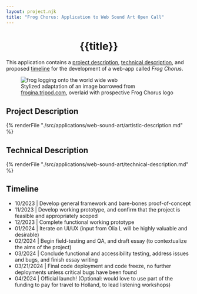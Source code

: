 ```yaml
---
layout: project.njk
title: "Frog Chorus: Application to Web Sound Art Open Call"
---
```


<h1 style="text-align: center">{{title}}</h1>

This application contains a [project description](#project-description), [technical description](#technical-description), and proposed [timeline](#timeline) for the development of a web-app called *Frog Chorus*.

<figure>
  <img src="https://reubenson-portfolio.s3.us-east-1.amazonaws.com/assets/frog-chorus-title.png" alt="frog logging onto the world wide web">
  <figcaption>Stylized adaptation of an image borrowed from <a href="https://frogina.tripod.com/">frogina.tripod.com</a>, overlaid with prospective Frog Chorus logo</figcaption>
</figure>

<h2 id="project-description">Project Description</h2>
{% renderFile "./src/applications/web-sound-art/artistic-description.md" %}

<h2 id="technical-description">Technical Description</h2>
{% renderFile "./src/applications/web-sound-art/technical-description.md" %}

<h2 id="timeline">Timeline</h2>

- 10/2023 | Develop general framework and bare-bones proof-of-concept
- 11/2023 | Develop working prototype, and confirm that the project is feasible and appropriately scoped
- 12/2023 | Complete functional working prototype
- 01/2024 | Iterate on UI/UX (input from Olia L will be highly valuable and desirable)
- 02/2024 | Begin field-testing and QA, and draft essay (to contextualize the aims of the project)
- 03/2024 | Conclude functional and accessibility testing, address issues and bugs, and finish essay writing
- 03/21/2024 | Final code deployment and code freeze, no further deployments unless critical bugs have been found
- 04/2024 | Official launch! (Optional: would love to use part of the funding to pay for travel to Holland, to lead listening workshops)
